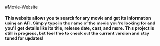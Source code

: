 #Movie-Website
<h4>This website allows you to search for any movie and get its information using an API. Simply type in the name of the movie you're looking for and you'll get details like its title, release date, cast, and more. This project is still in progress, but feel free to check out the current version and stay tuned for updates!</h4>
